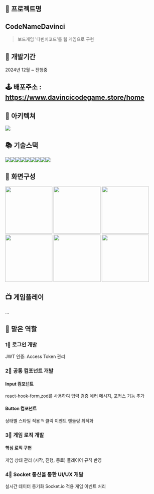 ## :pushpin: 프로젝트명 
## CodeNameDavinci

> 보드게임 '다빈치코드'를 웹 게임으로 구현

## 📆 개발기간
2024년 12월 ~ 진행중

## 🕹 배포주소 : https://www.davincicodegame.store/home

## 🏢 아키텍쳐
<img src="https://github.com/user-attachments/assets/41ba4895-007a-4f21-8ea8-d24654e64da8">


## 📚 기술스택
<img src="https://img.shields.io/badge/react-61DAFB?style=for-the-badge&logo=react&logoColor=black"><img src="https://img.shields.io/badge/styledcomponents-DB7093?style=for-the-badge&logo=styledcomponents&logoColor=white"><img src="https://img.shields.io/badge/Typescript-3178C6?style=for-the-badge&logo=typescript&logoColor=white"><img src="https://img.shields.io/badge/axios-5A29E4?style=for-the-badge&logo=axios&logoColor=white"><img src="https://img.shields.io/badge/reactquery-FF4154?style=for-the-badge&logo=reactquery&logoColor=white"><img src="https://img.shields.io/badge/reacthookform-EC5990?style=for-the-badge&logo=reacthookform&logoColor=white"><img src="https://img.shields.io/badge/zod-3E67B1?style=for-the-badge&logo=Zod&logoColor=white"><img src="https://img.shields.io/badge/zustand-F36D00?style=for-the-badge&logo=zustand&logoColor=white"><img src="https://img.shields.io/badge/socket.io-010101?style=for-the-badge&logo=socketdotio&logoColor=white">

## 🌄 화면구성
<img src = "https://github.com/user-attachments/assets/bc35c2a6-1f24-4886-9d4d-f3c29239be0d" with="150" height="150">
<img src = "https://github.com/user-attachments/assets/9c3f202d-29c3-448b-98a7-659e771c2b8b" with="150" height="150">
<img src = "https://github.com/user-attachments/assets/d3e1c795-c94d-4dac-a1ca-b531eae00b01" with="150" height="150">
<img src = "https://github.com/user-attachments/assets/9e3ad62c-d895-4bef-9bf9-b1e8b249edf9" with="150" height="150">
<img src = "https://github.com/user-attachments/assets/220792f6-9584-4bf1-9b64-d883202331ce" with="150" height="150">
<img src = "https://github.com/user-attachments/assets/bd22ba48-d4ae-435e-82f5-c5f4f04ab039" with="150" height="150">



## 📺 게임플레이
...

## 🤗 맡은 역할

### 1⃣ 로그인 개발
JWT 인증: Access Token 관리

### 2⃣ 공통 컴포넌트 개발
  #### Input 컴포넌트
  react-hook-form,zod를 사용하여 입력 검증
  에러 메시지, 포커스 기능 추가
  
  #### Button 컴포넌트
  상태별 스타일 적용ㅋ
  클릭 이벤트 핸들링 최적화

### 3⃣ 게임 로직 개발
  #### 핵심 로직 구현
  게임 상태 관리 (시작, 진행, 종료)
  플레이어 규칙 반영

### 4⃣ Socket 통신을 통한 UI/UX 개발
  실시간 데이터 동기화
  Socket.io 적용
  게임 이벤트 처리



